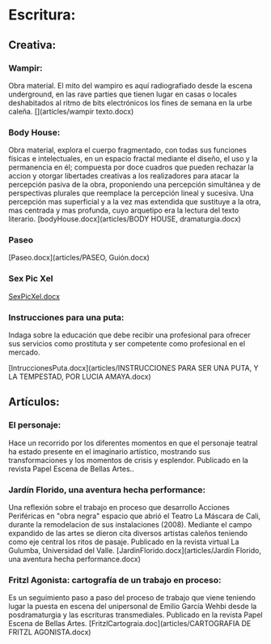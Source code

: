 
# Escritura:

## Creativa:

### Wampir:
Obra material. El mito del wampiro es aquí radiografiado desde la escena underground, en las rave parties que tienen lugar en casas o locales deshabitados al ritmo de bits electrónicos los fines de semana en la urbe caleña.
[](articles/wampir texto.docx)

### Body House:
Obra material, explora el cuerpo fragmentado, con todas sus funciones físicas e intelectuales, en un espacio fractal  mediante el diseño, el uso y la permanencia en él; compuesta por doce cuadros que pueden rechazar la accion y otorgar libertades creativas a los realizadores para atacar la percepción pasiva de la obra, proponiendo una percepción simultánea y de perspectivas plurales que reemplace la percepción lineal y sucesiva. Una percepción mas superficial y a la vez mas extendida que sustituye a la otra, mas centrada y mas profunda, cuyo arquetipo era la lectura del texto literario.
[bodyHouse.docx](articles/BODY HOUSE, dramaturgia.docx)


### Paseo

[Paseo.docx](articles/PASEO, Guión.docx)


### Sex Pic Xel

[SexPicXel.docx](articles/SEX-PICS-XEL.docx)


### Instrucciones para una puta:
Indaga sobre la educación que debe recibir una profesional para  ofrecer sus servicios como prostituta y ser competente como profesional en el mercado.

[IntruccionesPuta.docx](articles/INSTRUCCIONES PARA SER UNA PUTA, Y LA TEMPESTAD, POR LUCIA AMAYA.docx)

## Artículos:

### El personaje:
Hace un recorrido por los diferentes momentos en que el personaje teatral ha estado presente en el imaginario artístico, mostrando sus transformaciones y los momentos de crisis y esplendor. Publicado en la revista Papel Escena de Bellas Artes..



### Jardín Florido, una aventura hecha performance:
Una reflexión sobre el trabajo en proceso que desarrollo Acciones Periféricas en "obra negra" espacio que abrió  el Teatro La Máscara de Cali, durante la remodelacion de sus instalaciones (2008).  Mediante el campo expandido de las artes se dieron cita diversos artistas caleños teniendo como eje central los ritos de pasaje. Publicado en la revista virtual La Gulumba, Universidad del Valle.
[JardinFlorido.docx](articles/Jardín Florido, una aventura hecha performance.docx)


### Fritzl Agonista: cartografía de un trabajo en proceso:
Es un seguimiento paso a paso del proceso de trabajo que viene teniendo lugar la puesta en escena del unipersonal de Emilio García Wehbi desde la posdramaturgia y las escrituras transmediales. Publicado en la revista Papel Escena de Bellas Artes.
[FritzlCartograia.doc](articles/CARTOGRAFIA DE FRITZL AGONISTA.docx)
